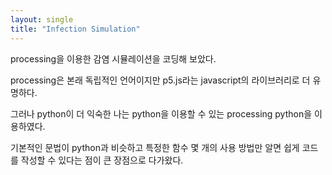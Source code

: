 ```yaml
---
layout: single
title: "Infection Simulation"
---
```



processing을 이용한 감염 시뮬레이션을 코딩해 보았다.    

processing은 본래 독립적인 언어이지만 p5.js라는 javascript의 라이브러리로 더 유명하다.    

그러나 python이 더 익숙한 나는 python을 이용할 수 있는 processing python을 이용하였다.    

기본적인 문법이 python과 비슷하고 특정한 함수 몇 개의 사용 방법만 알면 쉽게 코드를 작성할 수 있다는 점이 큰 장점으로 다가왔다.   

